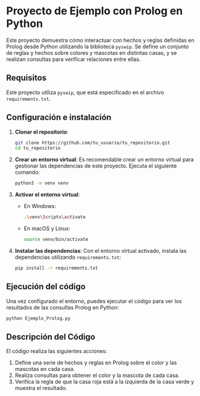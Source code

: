 
# Proyecto de Ejemplo con Prolog en Python

Este proyecto demuestra cómo interactuar con hechos y reglas definidas en Prolog desde Python utilizando la biblioteca `pyswip`. 
Se define un conjunto de reglas y hechos sobre colores y mascotas en distintas casas, y se realizan consultas para verificar relaciones entre ellas.

## Requisitos

Este proyecto utiliza `pyswip`, que está especificado en el archivo `requirements.txt`. 

## Configuración e instalación

1. **Clonar el repositorio**:
    ```bash
    git clone https://github.com/tu_usuario/tu_repositorio.git
    cd tu_repositorio
    ```

2. **Crear un entorno virtual**:
    Es recomendable crear un entorno virtual para gestionar las dependencias de este proyecto. Ejecuta el siguiente comando:
    ```bash
    python3 -m venv venv
    ```

3. **Activar el entorno virtual**:
    - En Windows:
      ```bash
      .\venv\Scripts\activate
      ```
    - En macOS y Linux:
      ```bash
      source venv/bin/activate
      ```

4. **Instalar las dependencias**:
    Con el entorno virtual activado, instala las dependencias utilizando `requirements.txt`:
    ```bash
    pip install -r requirements.txt
    ```

## Ejecución del código

Una vez configurado el entorno, puedes ejecutar el código para ver los resultados de las consultas Prolog en Python:
```bash
python Ejemplo_Prolog.py
```

## Descripción del Código

El código realiza las siguientes acciones:

1. Define una serie de hechos y reglas en Prolog sobre el color y las mascotas en cada casa.
2. Realiza consultas para obtener el color y la mascota de cada casa.
3. Verifica la regla de que la casa roja está a la izquierda de la casa verde y muestra el resultado.

